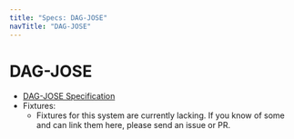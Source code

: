 ```yaml
---
title: "Specs: DAG-JOSE"
navTitle: "DAG-JOSE"
---
```


DAG-JOSE
========

- [DAG-JOSE Specification](./spec/)
- Fixtures:
	- Fixtures for this system are currently lacking.  If you know of some and can link them here, please send an issue or PR.
